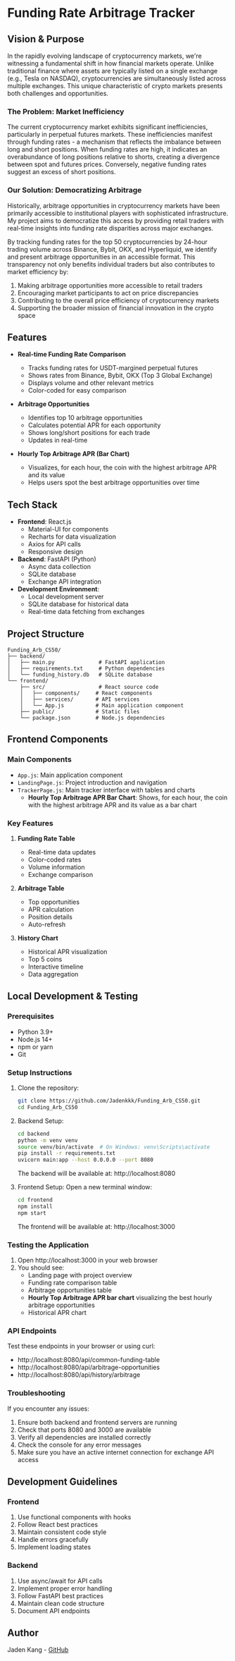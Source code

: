 # Funding Rate Arbitrage Tracker

## Vision & Purpose

In the rapidly evolving landscape of cryptocurrency markets, we're witnessing a fundamental shift in how financial markets operate. Unlike traditional finance where assets are typically listed on a single exchange (e.g., Tesla on NASDAQ), cryptocurrencies are simultaneously listed across multiple exchanges. This unique characteristic of crypto markets presents both challenges and opportunities.

### The Problem: Market Inefficiency

The current cryptocurrency market exhibits significant inefficiencies, particularly in perpetual futures markets. These inefficiencies manifest through funding rates - a mechanism that reflects the imbalance between long and short positions. When funding rates are high, it indicates an overabundance of long positions relative to shorts, creating a divergence between spot and futures prices. Conversely, negative funding rates suggest an excess of short positions.

### Our Solution: Democratizing Arbitrage

Historically, arbitrage opportunities in cryptocurrency markets have been primarily accessible to institutional players with sophisticated infrastructure. My project aims to democratize this access by providing retail traders with real-time insights into funding rate disparities across major exchanges.

By tracking funding rates for the top 50 cryptocurrencies by 24-hour trading volume across Binance, Bybit, OKX, and Hyperliquid, we identify and present arbitrage opportunities in an accessible format. This transparency not only benefits individual traders but also contributes to market efficiency by:

1. Making arbitrage opportunities more accessible to retail traders
2. Encouraging market participants to act on price discrepancies
3. Contributing to the overall price efficiency of cryptocurrency markets
4. Supporting the broader mission of financial innovation in the crypto space

## Features

- **Real-time Funding Rate Comparison**
  - Tracks funding rates for USDT-margined perpetual futures
  - Shows rates from Binance, Bybit, OKX (Top 3 Global Exchange)
  - Displays volume and other relevant metrics
  - Color-coded for easy comparison

- **Arbitrage Opportunities**
  - Identifies top 10 arbitrage opportunities
  - Calculates potential APR for each opportunity
  - Shows long/short positions for each trade
  - Updates in real-time

- **Hourly Top Arbitrage APR (Bar Chart)**
  - Visualizes, for each hour, the coin with the highest arbitrage APR and its value
  - Helps users spot the best arbitrage opportunities over time

## Tech Stack

- **Frontend**: React.js
  - Material-UI for components
  - Recharts for data visualization
  - Axios for API calls
  - Responsive design
- **Backend**: FastAPI (Python)
  - Async data collection
  - SQLite database
  - Exchange API integration
- **Development Environment**:
  - Local development server
  - SQLite database for historical data
  - Real-time data fetching from exchanges

## Project Structure

```
Funding_Arb_CS50/
├── backend/
│   ├── main.py              # FastAPI application
│   ├── requirements.txt     # Python dependencies
│   └── funding_history.db   # SQLite database
└── frontend/
    ├── src/                 # React source code
    │   ├── components/     # React components
    │   ├── services/       # API services
    │   └── App.js          # Main application component
    ├── public/             # Static files
    └── package.json        # Node.js dependencies
```

## Frontend Components

### Main Components
- `App.js`: Main application component
- `LandingPage.js`: Project introduction and navigation
- `TrackerPage.js`: Main tracker interface with tables and charts
  - **Hourly Top Arbitrage APR Bar Chart**: Shows, for each hour, the coin with the highest arbitrage APR and its value as a bar chart

### Key Features
1. **Funding Rate Table**
   - Real-time data updates
   - Color-coded rates
   - Volume information
   - Exchange comparison

2. **Arbitrage Table**
   - Top opportunities
   - APR calculation
   - Position details
   - Auto-refresh

3. **History Chart**
   - Historical APR visualization
   - Top 5 coins
   - Interactive timeline
   - Data aggregation

## Local Development & Testing

### Prerequisites

- Python 3.9+
- Node.js 14+
- npm or yarn
- Git

### Setup Instructions

1. Clone the repository:
   ```bash
   git clone https://github.com/Jadenkkk/Funding_Arb_CS50.git
   cd Funding_Arb_CS50
   ```

2. Backend Setup:
   ```bash
   cd backend
   python -m venv venv
   source venv/bin/activate  # On Windows: venv\Scripts\activate
   pip install -r requirements.txt
   uvicorn main:app --host 0.0.0.0 --port 8080
   ```

   The backend will be available at: http://localhost:8080

3. Frontend Setup:
   Open a new terminal window:
   ```bash
   cd frontend
   npm install
   npm start
   ```

   The frontend will be available at: http://localhost:3000

### Testing the Application

1. Open http://localhost:3000 in your web browser
2. You should see:
   - Landing page with project overview
   - Funding rate comparison table
   - Arbitrage opportunities table
   - **Hourly Top Arbitrage APR bar chart** visualizing the best hourly arbitrage opportunities
   - Historical APR chart

### API Endpoints

Test these endpoints in your browser or using curl:
- http://localhost:8080/api/common-funding-table
- http://localhost:8080/api/arbitrage-opportunities
- http://localhost:8080/api/history/arbitrage

### Troubleshooting

If you encounter any issues:
1. Ensure both backend and frontend servers are running
2. Check that ports 8080 and 3000 are available
3. Verify all dependencies are installed correctly
4. Check the console for any error messages
5. Make sure you have an active internet connection for exchange API access

## Development Guidelines

### Frontend
1. Use functional components with hooks
2. Follow React best practices
3. Maintain consistent code style
4. Handle errors gracefully
5. Implement loading states

### Backend
1. Use async/await for API calls
2. Implement proper error handling
3. Follow FastAPI best practices
4. Maintain clean code structure
5. Document API endpoints

## Author

Jaden Kang - [GitHub](https://github.com/Jadenkkk) 